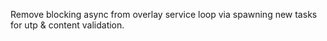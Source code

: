 Remove blocking async from overlay service loop via spawning new tasks for utp & content validation.
